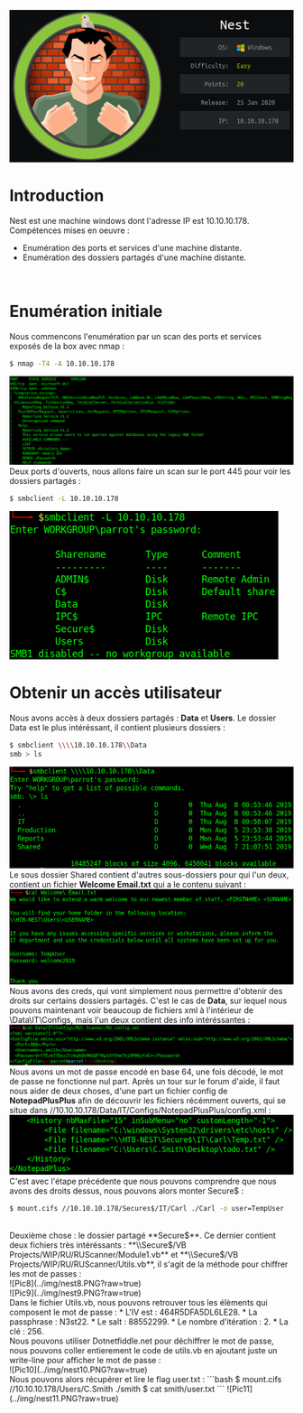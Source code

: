 ![Pic1](../img/nest1.PNG?raw=true) </br>

# Introduction

Nest est une machine windows dont l'adresse IP est 10.10.10.178.</br>
Compétences mises en oeuvre :
* Enumération des ports et services d'une machine distante.
* Enumération des dossiers partagés d'une machine distante.
</br>

# Enumération initiale
Nous commencons l'enumération par un scan des ports et services exposés de la box avec nmap :
```bash
$ nmap -T4 -A 10.10.10.178
```
![Pic2](../img/nest2.PNG?raw=true) </br>
Deux ports d'ouverts, nous allons faire un scan sur le port 445 pour voir les dossiers partagés :
```bash
$ smbclient -L 10.10.10.178
```
![Pic3](../img/nest3.PNG?raw=true) </br>

# Obtenir un accès utilisateur
Nous avons accès à deux dossiers partagés : **Data** et **Users**. Le dossier Data est le plus intéréssant, il contient plusieurs dossiers :
```bash
$ smbclient \\\\10.10.10.178\\Data
smb > ls
```
![Pic4](../img/nest4.PNG?raw=true) </br>
Le sous dossier Shared contient d'autres sous-dossiers pour qui l'un deux, contient un fichier **Welcome Email.txt**
qui a le contenu suivant :</br>
![Pic5](../img/nest5.PNG?raw=true) </br>
Nous avons des creds, qui vont simplement nous permettre d'obtenir des droits sur certains dossiers partagés. C'est le cas de **Data**,
sur lequel nous pouvons maintenant voir beaucoup de fichiers xml à l'intérieur de \\Data\IT\Configs, mais l'un deux contient des info intéréssantes :</br>
![Pic6](../img/nest6.PNG?raw=true) </br>
Nous avons un mot de passe encodé en base 64, une fois décodé, le mot de passe ne fonctionne nul part.
Après un tour sur le forum d'aide, il faut nous aider de deux choses, d'une part un fichier config de **NotepadPlusPlus** afin de découvrir les fichiers récémment ouverts, qui se situe dans //10.10.10.178/Data/IT/Configs/NotepadPlusPlus/config.xml :</br>
![Pic7](../img/nest7.PNG?raw=true) </br>
C'est avec l'étape précédente que nous pouvons comprendre que nous avons des droits dessus, nous pouvons alors monter Secure$ :
```bash
$ mount.cifs //10.10.10.178/Secures$/IT/Carl ./Carl -o user=TempUser
```
</br>
Deuxième chose : le dossier partagé **Secure$**. Ce dernier contient deux fichiers très intéréssants : **\\Secure$/VB Projects/WIP/RU/RUScanner/Module1.vb** et **\\Secure$/VB Projects/WIP/RU/RUScanner/Utils.vb**, il s'agit de la méthode pour chiffrer les mot de passes :</br>
![Pic8](../img/nest8.PNG?raw=true) </br>
![Pic9](../img/nest9.PNG?raw=true) </br>
Dans le fichier Utils.vb, nous pouvons retrouver tous les élèments qui composent le mot de passe :
* L'IV est : 464R5DFA5DL6LE28.
* La passphrase : N3st22.
* Le salt : 88552299.
* Le nombre d'itération : 2.
* La clé : 256.
</br>
Nous pouvons utiliser Dotnetfiddle.net pour déchiffrer le mot de passe, nous pouvons coller entierement le code de utils.vb en ajoutant juste un write-line pour afficher le mot de passe :</br>
![Pic10](../img/nest10.PNG?raw=true) </br>
Nous pouvons alors récupérer et lire le flag user.txt :
```bash
$ mount.cifs //10.10.10.178/Users/C.Smith ./smith
$ cat smith/user.txt
```
![Pic11](../img/nest11.PNG?raw=true) </br>
